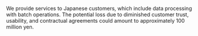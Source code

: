 We provide services to Japanese customers, which include data processing with batch operations. The potential loss due to diminished customer trust, usability, and contractual agreements could amount to approximately 100 million yen.